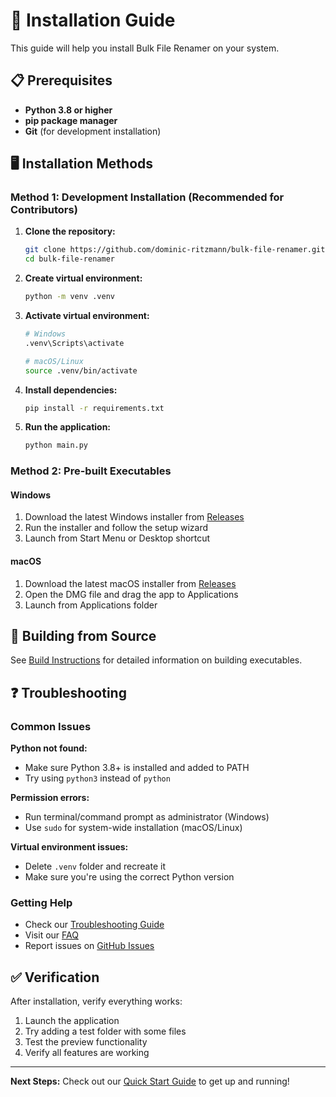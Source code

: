 # 🚀 Installation Guide

This guide will help you install Bulk File Renamer on your system.

## 📋 Prerequisites

- **Python 3.8 or higher**
- **pip package manager**
- **Git** (for development installation)

## 🖥️ Installation Methods

### Method 1: Development Installation (Recommended for Contributors)

1. **Clone the repository:**
   ```bash
   git clone https://github.com/dominic-ritzmann/bulk-file-renamer.git
   cd bulk-file-renamer
   ```

2. **Create virtual environment:**
   ```bash
   python -m venv .venv
   ```

3. **Activate virtual environment:**
   ```bash
   # Windows
   .venv\Scripts\activate
   
   # macOS/Linux
   source .venv/bin/activate
   ```

4. **Install dependencies:**
   ```bash
   pip install -r requirements.txt
   ```

5. **Run the application:**
   ```bash
   python main.py
   ```

### Method 2: Pre-built Executables

#### Windows
1. Download the latest Windows installer from [Releases](https://github.com/dominic-ritzmann/bulk-file-renamer/releases)
2. Run the installer and follow the setup wizard
3. Launch from Start Menu or Desktop shortcut

#### macOS
1. Download the latest macOS installer from [Releases](https://github.com/dominic-ritzmann/bulk-file-renamer/releases)
2. Open the DMG file and drag the app to Applications
3. Launch from Applications folder

## 🔧 Building from Source

See [Build Instructions](build.md) for detailed information on building executables.

## ❓ Troubleshooting

### Common Issues

**Python not found:**
- Make sure Python 3.8+ is installed and added to PATH
- Try using `python3` instead of `python`

**Permission errors:**
- Run terminal/command prompt as administrator (Windows)
- Use `sudo` for system-wide installation (macOS/Linux)

**Virtual environment issues:**
- Delete `.venv` folder and recreate it
- Make sure you're using the correct Python version

### Getting Help

- Check our [Troubleshooting Guide](troubleshooting.md)
- Visit our [FAQ](faq.md)
- Report issues on [GitHub Issues](https://github.com/dominic-ritzmann/bulk-file-renamer/issues)

## ✅ Verification

After installation, verify everything works:

1. Launch the application
2. Try adding a test folder with some files
3. Test the preview functionality
4. Verify all features are working

---

**Next Steps:** Check out our [Quick Start Guide](quick-start.md) to get up and running!
